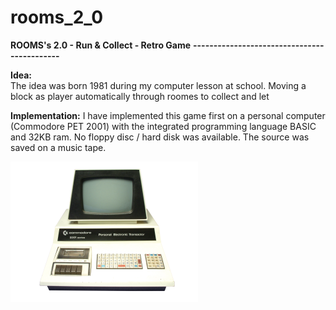 # rooms_2_0

**ROOMS's 2.0 - Run &amp; Collect - Retro Game**
**--------------------------------------------**

**Idea:**  
The idea was born 1981 during my computer lesson at school.
Moving a block as player automatically through roomes to collect and let 

**Implementation:**
I have implemented this game first on a personal computer (Commodore PET 2001)
with the integrated programming language BASIC and 32KB ram.
No floppy disc / hard disk was available. The source was saved on a music tape.

![PET-2001](./images/pet-2001-small.png)

